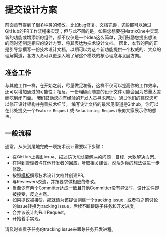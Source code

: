 # **提交设计方案**
前面章节提到了很多种类的修改，比如bug修复、文档完善，这些都可以通过GitHub的PR工作流程来实现；但与此不同的是，如果您想要在MatrixOne中实现新的功能或增添新的组件，都不仅仅是一个idea这么简单，我们鼓励您提出想法的同时还制定相应的设计方案，将其表达为技术设计文档。
因此，本节的目的正是引导您撰写一份技术设计文档，以期可以为这个新功能提供一个权威的、大众的理解渠道，各方人员可以更深入地了解这个模块的核心理念与发展方向。

## **准备工作**

与其他工作一样，在开始之前，尽量做足准备，这样不仅可以提高你的工作效率，还可以增加通过的可能性；相反，一份粗糙而随意的设计文件可能会因为质量太差而吃到闭门羹。
我们鼓励您向有经验的开发人员寻求帮助，通过他们的建议您可以修正设计架构并完善技术细节。
编写设计文档的最常见渠道是Github，你可以在此处提交一个`Feature Request` 或 `Refactoring Request`来向大家展示你的想法。


## **一般流程**
通常，从头到尾地完成一项技术设计需要以下步骤：

* 在GitHub上提出issue，描述该功能想要解决的问题、目标、大致解决方案。
* 在得到管理者与其他开发者的回应，听取相关建议，然后对你的想法做进一步修改。
* 按照[模板]([xxxxxx](https://github.com/matrixorigin/matrixone/blob/main/docs/rfcs/00000000-template.md))撰写技术设计文档并创建PR。
* 与Reviewers交流，并按要求做相应的修改。
* 当至少有两个Committer达成一致且其他Committer没有异议时，设计文件即被接受，反之亦然。
* 如果提议被接受，那就请为该提议创建一个[tracking issue](https://github.com/matrixorigin/matrixone/issues/new)，或者将之前讨论的issue转换为tracking issue，后续不断跟踪子任务和开发进度。
* 合并该设计的Pull Request。
* 开始着手实现。

请及时查看子任务的tracking issue来跟踪任务开发进程。